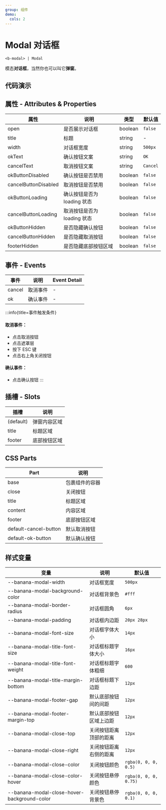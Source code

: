 ```yaml
---
group: 组件
demo:
  cols: 2
---
```


# Modal 对话框

```
<b-modal> | Modal
```

模态**对话框**，当然你也可以叫它**弹窗**。

## 代码演示

<code src="./demos/basicUsage.tsx"></code>
<code src="./demos/overflow.tsx"></code>
<code src="./demos/customWidth.tsx"></code>
<code src="./demos/buttonText.tsx"></code>
<code src="./demos/buttonStatus.tsx"></code>
<code src="./demos/customFooter.tsx"></code>

## 属性 - Attributes & Properties

| 属性                 | 说明                        | 类型    | 默认值   |
| -------------------- | --------------------------- | ------- | -------- |
| open                 | 是否展示对话框              | boolean | `false`  |
| title                | 标题                        | string  | -        |
| width                | 对话框宽度                  | string  | `500px`  |
| okText               | 确认按钮文案                | string  | `OK`     |
| cancelText           | 取消按钮文案                | string  | `Cancel` |
| okButtonDisabled     | 确认按钮是否禁用            | boolean | `false`  |
| cancelButtonDisabled | 取消按钮是否禁用            | boolean | `false`  |
| okButtonLoading      | 确认按钮是否为 loading 状态 | boolean | `false`  |
| cancelButtonLoading  | 取消按钮是否为 loading 状态 | boolean | `false`  |
| okButtonHidden       | 是否隐藏确认按钮            | boolean | `false`  |
| cancelButtonHidden   | 是否隐藏取消按钮            | boolean | `false`  |
| footerHidden         | 是否隐藏底部按钮区域        | boolean | `false`  |

## 事件 - Events

| 事件   | 说明     | Event Detail |
| ------ | -------- | ------------ |
| cancel | 取消事件 | -            |
| ok     | 确认事件 | -            |

:::info{title=事件触发条件}

#### 取消事件：

- 点击取消按钮
- 点击遮罩层
- 按下 ESC 键
- 点击右上角关闭按钮

#### 确认事件：

- 点击确认按钮
  :::

## 插槽 - Slots

| 插槽      | 说明         |
| --------- | ------------ |
| (default) | 弹窗内容区域 |
| title     | 标题区域     |
| footer    | 底部按钮区域 |

## CSS Parts

| Part                  | 说明           |
| --------------------- | -------------- |
| base                  | 包裹组件的容器 |
| close                 | 关闭按钮       |
| title                 | 标题区域       |
| content               | 内容区域       |
| footer                | 底部按钮区域   |
| default-cancel-button | 默认取消按钮   |
| default-ok-button     | 默认确认按钮   |

## 样式变量

| 变量                                        | 说明                   | 默认值                |
| ------------------------------------------- | ---------------------- | --------------------- |
| --banana-modal-width                        | 对话框宽度             | `500px`               |
| --banana-modal-background-color             | 对话框背景色           | `#fff`                |
| --banana-modal-border-radius                | 对话框圆角             | `6px`                 |
| --banana-modal-padding                      | 对话框内边距           | `20px 28px`           |
| --banana-modal-font-size                    | 对话框字体大小         | `14px`                |
| --banana-modal-title-font-size              | 对话框标题字体大小     | `16px`                |
| --banana-modal-title-font-weight            | 对话框标题字体粗细     | `600`                 |
| --banana-modal-title-margin-bottom          | 对话框标题下边距       | `12px`                |
| --banana-modal-footer-gap                   | 默认底部按钮间的间距   | `12px`                |
| --banana-modal-footer-margin-top            | 默认底部按钮区域上边距 | `12px`                |
| --banana-modal-close-top                    | 关闭按钮距离顶部的距离 | `12px`                |
| --banana-modal-close-right                  | 关闭按钮距离右侧的距离 | `12px`                |
| --banana-modal-close-color                  | 关闭按钮颜色           | `rgba(0, 0, 0, 0.5)`  |
| --banana-modal-close-color-hover            | 关闭按钮悬停颜色       | `rgba(0, 0, 0, 0.75)` |
| --banana-modal-close-hover-background-color | 关闭按钮悬停背景色     | `rgba(0, 0, 0, 0.1)`  |
